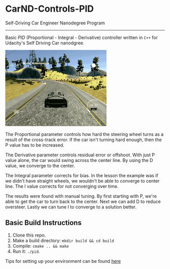 # CarND-Controls-PID
Self-Driving Car Engineer Nanodegree Program

---
Basic *PID* (Proportional - Integral - Derivative) controller written in `C++` for Udacity's Self Driving Car nanodgree.

![PID Gif](pid.gif)

The Proportional parameter controls how hard the steering wheel turns as a result of the cross-track error. If the car isn't turning hard enough, then the P value has to be increased.

The Derivative parameter controls residual error or offshoot. With just P value alone, the car would swing across the center line. By using the D value, we converge to the center.

The Integral parameter corrects for bias. In the lesson the example was if we didn't have straight wheels, we wouldn't be able to converge to center line. The I value corrects for not converging over time.

The results were found with manual tuning. By first starting with P, we're able to get the car to turn back to the center. Next we can add D to reduce oversteer. Lastly we can tune I to converge to a solution better.

## Basic Build Instructions

1. Clone this repo.
2. Make a build directory: `mkdir build && cd build`
3. Compile: `cmake .. && make`
4. Run it: `./pid`. 

Tips for setting up your environment can be found [here](https://classroom.udacity.com/nanodegrees/nd013/parts/40f38239-66b6-46ec-ae68-03afd8a601c8/modules/0949fca6-b379-42af-a919-ee50aa304e6a/lessons/f758c44c-5e40-4e01-93b5-1a82aa4e044f/concepts/23d376c7-0195-4276-bdf0-e02f1f3c665d)
